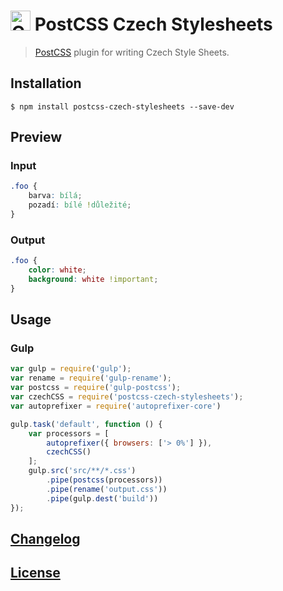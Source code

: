 # <img src="https://upload.wikimedia.org/wikipedia/commons/c/cb/Flag_of_the_Czech_Republic.svg" alt="Czech Republic" height="32px" width="auto"> PostCSS Czech Stylesheets

> [PostCSS](https://github.com/postcss/postcss) plugin for writing Czech Style Sheets.

## Installation

```console
$ npm install postcss-czech-stylesheets --save-dev
```

## Preview

### Input

```css
.foo {
    barva: bílá;
    pozadí: bílé !důležité;
}
```

### Output

```css
.foo {
    color: white;
    background: white !important;
}
```

## Usage

### Gulp

```js
var gulp = require('gulp');
var rename = require('gulp-rename');
var postcss = require('gulp-postcss');
var czechCSS = require('postcss-czech-stylesheets');
var autoprefixer = require('autoprefixer-core')

gulp.task('default', function () {
    var processors = [
        autoprefixer({ browsers: ['> 0%'] }),
        czechCSS()
    ];
    gulp.src('src/**/*.css')
        .pipe(postcss(processors))
        .pipe(rename('output.css'))
        .pipe(gulp.dest('build'))
});
```

## [Changelog](CHANGELOG.md)

## [License](LICENSE)
